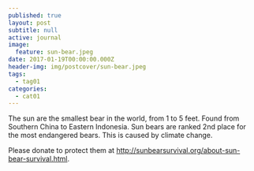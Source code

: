 ```yaml
---
published: true
layout: post
subtitle: null
active: journal
image:
  feature: sun-bear.jpeg
date: 2017-01-19T00:00:00.000Z
header-img: img/postcover/sun-bear.jpeg
tags:
  - tag01
categories:
  - cat01
---
```


The sun are the smallest bear in the world, from 1 to 5 feet. Found from Southern China to Eastern Indonesia. Sun bears are ranked 2nd place for the most endangered bears. This is caused by climate 
change.

Please donate to protect them at <http://sunbearsurvival.org/about-sun-bear-survival.html>.
